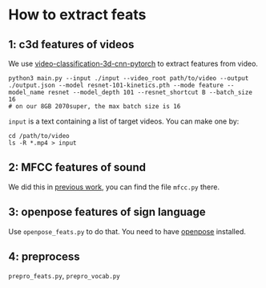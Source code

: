 # How to extract feats

## 1: c3d features of videos

We use [video-classification-3d-cnn-pytorch](https://github.com/kenshohara/video-classification-3d-cnn-pytorch) to extract features from video. 

```
python3 main.py --input ./input --video_root path/to/video --output ./output.json --model resnet-101-kinetics.pth --mode feature --model_name resnet --model_depth 101 --resnet_shortcut B --batch_size 16
# on our 8GB 2070super, the max batch size is 16
```

`input` is a text containing a list of target videos. You can make one by:

```
cd /path/to/video
ls -R *.mp4 > input
```

## 2: MFCC features of sound

We did this in [previous work](https://github.com/Paymemoney/Video-Caption), you can find the file `mfcc.py` there.

## 3: openpose features of sign language

Use `openpose_feats.py` to do that. You need to have [openpose](https://github.com/CMU-Perceptual-Computing-Lab/openpose) installed.

## 4: preprocess

`prepro_feats.py`, `prepro_vocab.py`
